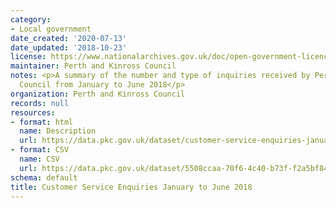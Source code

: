 ```yaml
---
category:
- Local government
date_created: '2020-07-13'
date_updated: '2018-10-23'
license: https://www.nationalarchives.gov.uk/doc/open-government-licence/version/3/
maintainer: Perth and Kinross Council
notes: <p>A summary of the number and type of inquiries received by Perth and Kinross
  Council from January to June 2018</p>
organization: Perth and Kinross Council
records: null
resources:
- format: html
  name: Description
  url: https://data.pkc.gov.uk/dataset/customer-service-enquiries-january-to-june-2018
- format: CSV
  name: CSV
  url: https://data.pkc.gov.uk/dataset/5508ccaa-70f6-4c40-b73f-f2a5bf84fbb4/resource/4b69835d-486e-4276-92f5-2d31f6cfa920/download/customerserviceenquiriesq1q2_2018.csv
schema: default
title: Customer Service Enquiries January to June 2018
---
```

